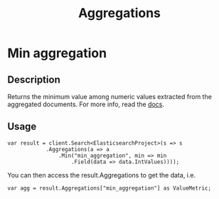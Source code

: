 ﻿---
template: layout.jade
title: Aggregations
menusection: aggregations
menuitem: min
---


# Min aggregation

## Description

Returns the minimum value among numeric values extracted from the aggregated documents. For more info, read the [docs](http://www.elasticsearch.org/guide/en/elasticsearch/reference/current/search-aggregations-metrics-min-aggregation.html).

## Usage

	var result = client.Search<ElasticsearchProject>(s => s
				.Aggregations(a => a
					.Min("min_aggregation", min => min
						.Field(data => data.IntValues))));

You can then access the result.Aggregations to get the data, i.e.

	var agg = result.Aggregations["min_aggregation"] as ValueMetric;
